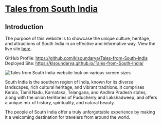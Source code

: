 # [Tales from South India](https://github.com/klsoundarya/Tales-from-South-India)

## Introduction

The purpose of this website is to showcase the unique culture, heritage, and attractions of South India in an effective and informative way. View the live site [here](https://github.com/klsoundarya/Tales-from-South-India).

GitHub Profile: <https://github.com/klsoundarya/Tales-from-South-India>
Deployed Site: <https://klsoundarya.github.io/Tales-from-South-India/>

![Tales from South India-website look on various screen sizes](read-me/media/.png)

South India is the southern region of India, known for its diverse landscapes, rich cultural heritage, and vibrant traditions. It comprises Kerala, Tamil Nadu, Karnataka, Telangana, and Andhra Pradesh states, along with the union territories of Puducherry and Lakshadweep, and offers a unique mix of history, spirituality, and natural beauty.

The people of South India offer a truly unforgettable experience by making it a welcoming destination for travelers from around the world.
<br>  

